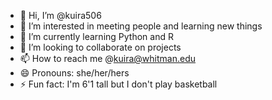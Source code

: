 - 👋 Hi, I’m @kuira506
- 👀 I’m interested in meeting people and learning new things
- 🌱 I’m currently learning Python and R
- 💞️ I’m looking to collaborate on projects
- 📫 How to reach me @kuira@whitman.edu
- 😄 Pronouns: she/her/hers
- ⚡ Fun fact: I'm 6'1 tall but I don't play basketball

<!---
kuira506/kuira506 is a ✨ special ✨ repository because its `README.md` (this file) appears on your GitHub profile.
You can click the Preview link to take a look at your changes.
--->
